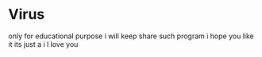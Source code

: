 # Virus
only for educational purpose   i will keep share such program  i hope you like it its just a   i l love  you 
